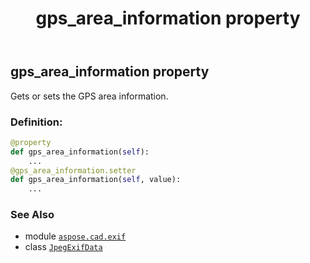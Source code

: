 ﻿---
title: gps_area_information property
second_title: Aspose.CAD for Python via .NET API References
description: 
type: docs
weight: 470
url: /python-net/aspose.cad.exif/jpegexifdata/gps_area_information/
is_root: false
---

## gps_area_information property


Gets or sets the GPS area information.
### Definition:
```python
@property
def gps_area_information(self):
    ...
@gps_area_information.setter
def gps_area_information(self, value):
    ...
```

### See Also
* module [`aspose.cad.exif`](../../)
* class [`JpegExifData`](/cad/python-net/aspose.cad.exif/jpegexifdata)
